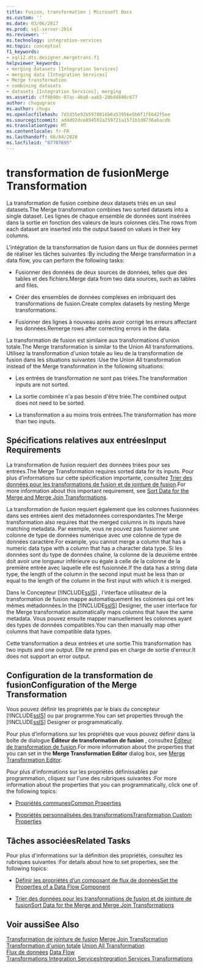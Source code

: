 ```yaml
---
title: Fusion, transformation | Microsoft Docs
ms.custom: ''
ms.date: 03/06/2017
ms.prod: sql-server-2014
ms.reviewer: ''
ms.technology: integration-services
ms.topic: conceptual
f1_keywords:
- sql12.dts.designer.mergetrans.f1
helpviewer_keywords:
- merging datasets [Integration Services]
- merging data [Integration Services]
- Merge transformation
- combining datasets
- datasets [Integration Services], merging
ms.assetid: cff8690c-07ac-46a0-aab5-20bd4848c677
author: chugugrace
ms.author: chugu
ms.openlocfilehash: 7d1d35e92b5978016b6a53956e5b6f1f6642f5ee
ms.sourcegitcommit: ad4d92dce894592a259721a1571b1d8736abacdb
ms.translationtype: MT
ms.contentlocale: fr-FR
ms.lasthandoff: 08/04/2020
ms.locfileid: "87707695"
---
```

# <a name="merge-transformation"></a><span data-ttu-id="ced82-102">transformation de fusion</span><span class="sxs-lookup"><span data-stu-id="ced82-102">Merge Transformation</span></span>
  <span data-ttu-id="ced82-103">La transformation de fusion combine deux datasets triés en un seul datasets.</span><span class="sxs-lookup"><span data-stu-id="ced82-103">The Merge transformation combines two sorted datasets into a single dataset.</span></span> <span data-ttu-id="ced82-104">Les lignes de chaque ensemble de données sont insérées dans la sortie en fonction des valeurs de leurs colonnes clés.</span><span class="sxs-lookup"><span data-stu-id="ced82-104">The rows from each dataset are inserted into the output based on values in their key columns.</span></span>  
  
 <span data-ttu-id="ced82-105">L'intégration de la transformation de fusion dans un flux de données permet de réaliser les tâches suivantes :</span><span class="sxs-lookup"><span data-stu-id="ced82-105">By including the Merge transformation in a data flow, you can perform the following tasks:</span></span>  
  
-   <span data-ttu-id="ced82-106">Fusionner des données de deux sources de données, telles que des tables et des fichiers.</span><span class="sxs-lookup"><span data-stu-id="ced82-106">Merge data from two data sources, such as tables and files.</span></span>  
  
-   <span data-ttu-id="ced82-107">Créer des ensembles de données complexes en imbriquant des transformations de fusion.</span><span class="sxs-lookup"><span data-stu-id="ced82-107">Create complex datasets by nesting Merge transformations.</span></span>  
  
-   <span data-ttu-id="ced82-108">Fusionner des lignes à nouveau après avoir corrigé les erreurs affectant les données.</span><span class="sxs-lookup"><span data-stu-id="ced82-108">Remerge rows after correcting errors in the data.</span></span>  
  
 <span data-ttu-id="ced82-109">La transformation de fusion est similaire aux transformations d'union totale.</span><span class="sxs-lookup"><span data-stu-id="ced82-109">The Merge transformation is similar to the Union All transformations.</span></span> <span data-ttu-id="ced82-110">Utilisez la transformation d'union totale au lieu de la transformation de fusion dans les situations suivantes :</span><span class="sxs-lookup"><span data-stu-id="ced82-110">Use the Union All transformation instead of the Merge transformation in the following situations:</span></span>  
  
-   <span data-ttu-id="ced82-111">Les entrées de transformation ne sont pas triées.</span><span class="sxs-lookup"><span data-stu-id="ced82-111">The transformation inputs are not sorted.</span></span>  
  
-   <span data-ttu-id="ced82-112">La sortie combinée n'a pas besoin d'être triée.</span><span class="sxs-lookup"><span data-stu-id="ced82-112">The combined output does not need to be sorted.</span></span>  
  
-   <span data-ttu-id="ced82-113">La transformation a au moins trois entrées.</span><span class="sxs-lookup"><span data-stu-id="ced82-113">The transformation has more than two inputs.</span></span>  
  
## <a name="input-requirements"></a><span data-ttu-id="ced82-114">Spécifications relatives aux entrées</span><span class="sxs-lookup"><span data-stu-id="ced82-114">Input Requirements</span></span>  
 <span data-ttu-id="ced82-115">La transformation de fusion requiert des données triées pour ses entrées.</span><span class="sxs-lookup"><span data-stu-id="ced82-115">The Merge Transformation requires sorted data for its inputs.</span></span> <span data-ttu-id="ced82-116">Pour plus d’informations sur cette spécification importante, consultez [Trier des données pour les transformations de fusion et de jointure de fusion](sort-data-for-the-merge-and-merge-join-transformations.md).</span><span class="sxs-lookup"><span data-stu-id="ced82-116">For more information about this important requirement, see [Sort Data for the Merge and Merge Join Transformations](sort-data-for-the-merge-and-merge-join-transformations.md).</span></span>  
  
 <span data-ttu-id="ced82-117">La transformation de fusion requiert également que les colonnes fusionnées dans ses entrées aient des métadonnées correspondantes.</span><span class="sxs-lookup"><span data-stu-id="ced82-117">The Merge transformation also requires that the merged columns in its inputs have matching metadata.</span></span> <span data-ttu-id="ced82-118">Par exemple, vous ne pouvez pas fusionner une colonne de type de données numérique avec une colonne de type de données caractère.</span><span class="sxs-lookup"><span data-stu-id="ced82-118">For example, you cannot merge a column that has a numeric data type with a column that has a character data type.</span></span> <span data-ttu-id="ced82-119">Si les données sont du type de données chaîne, la colonne de la deuxième entrée doit avoir une longueur inférieure ou égale à celle de la colonne de la première entrée avec laquelle elle est fusionnée.</span><span class="sxs-lookup"><span data-stu-id="ced82-119">If the data has a string data type, the length of the column in the second input must be less than or equal to the length of the column in the first input with which it is merged.</span></span>  
  
 <span data-ttu-id="ced82-120">Dans le Concepteur [!INCLUDE[ssIS](../../../includes/ssis-md.md)] , l’interface utilisateur de la transformation de fusion mappe automatiquement les colonnes qui ont les mêmes métadonnées.</span><span class="sxs-lookup"><span data-stu-id="ced82-120">In the [!INCLUDE[ssIS](../../../includes/ssis-md.md)] Designer, the user interface for the Merge transformation automatically maps columns that have the same metadata.</span></span> <span data-ttu-id="ced82-121">Vous pouvez ensuite mapper manuellement les colonnes ayant des types de données compatibles.</span><span class="sxs-lookup"><span data-stu-id="ced82-121">You can then manually map other columns that have compatible data types.</span></span>  
  
 <span data-ttu-id="ced82-122">Cette transformation a deux entrées et une sortie.</span><span class="sxs-lookup"><span data-stu-id="ced82-122">This transformation has two inputs and one output.</span></span> <span data-ttu-id="ced82-123">Elle ne prend pas en charge de sortie d'erreur.</span><span class="sxs-lookup"><span data-stu-id="ced82-123">It does not support an error output.</span></span>  
  
## <a name="configuration-of-the-merge-transformation"></a><span data-ttu-id="ced82-124">Configuration de la transformation de fusion</span><span class="sxs-lookup"><span data-stu-id="ced82-124">Configuration of the Merge Transformation</span></span>  
 <span data-ttu-id="ced82-125">Vous pouvez définir les propriétés par le biais du concepteur [!INCLUDE[ssIS](../../../includes/ssis-md.md)] ou par programme.</span><span class="sxs-lookup"><span data-stu-id="ced82-125">You can set properties through the [!INCLUDE[ssIS](../../../includes/ssis-md.md)] Designer or programmatically.</span></span>  
  
 <span data-ttu-id="ced82-126">Pour plus d’informations sur les propriétés que vous pouvez définir dans la boîte de dialogue **Éditeur de transformation de fusion** , consultez [Éditeur de transformation de fusion](../../merge-transformation-editor.md).</span><span class="sxs-lookup"><span data-stu-id="ced82-126">For more information about the properties that you can set in the **Merge Transformation Editor** dialog box, see [Merge Transformation Editor](../../merge-transformation-editor.md).</span></span>  
  
 <span data-ttu-id="ced82-127">Pour plus d'informations sur les propriétés définissables par programmation, cliquez sur l'une des rubriques suivantes :</span><span class="sxs-lookup"><span data-stu-id="ced82-127">For more information about the properties that you can programmatically, click one of the following topics:</span></span>  
  
-   [<span data-ttu-id="ced82-128">Propriétés communes</span><span class="sxs-lookup"><span data-stu-id="ced82-128">Common Properties</span></span>](../../common-properties.md)  
  
-   [<span data-ttu-id="ced82-129">Propriétés personnalisées des transformations</span><span class="sxs-lookup"><span data-stu-id="ced82-129">Transformation Custom Properties</span></span>](transformation-custom-properties.md)  
  
## <a name="related-tasks"></a><span data-ttu-id="ced82-130">Tâches associées</span><span class="sxs-lookup"><span data-stu-id="ced82-130">Related Tasks</span></span>  
 <span data-ttu-id="ced82-131">Pour plus d'informations sur la définition des propriétés, consultez les rubriques suivantes :</span><span class="sxs-lookup"><span data-stu-id="ced82-131">For details about how to set properties, see the following topics:</span></span>  
  
-   [<span data-ttu-id="ced82-132">Définir les propriétés d’un composant de flux de données</span><span class="sxs-lookup"><span data-stu-id="ced82-132">Set the Properties of a Data Flow Component</span></span>](../set-the-properties-of-a-data-flow-component.md)  
  
-   [<span data-ttu-id="ced82-133">Trier des données pour les transformations de fusion et de jointure de fusion</span><span class="sxs-lookup"><span data-stu-id="ced82-133">Sort Data for the Merge and Merge Join Transformations</span></span>](sort-data-for-the-merge-and-merge-join-transformations.md)  
  
## <a name="see-also"></a><span data-ttu-id="ced82-134">Voir aussi</span><span class="sxs-lookup"><span data-stu-id="ced82-134">See Also</span></span>  
 <span data-ttu-id="ced82-135">[Transformation de jointure de fusion](merge-join-transformation.md) </span><span class="sxs-lookup"><span data-stu-id="ced82-135">[Merge Join Transformation](merge-join-transformation.md) </span></span>  
 <span data-ttu-id="ced82-136">[Transformation d'union totale](union-all-transformation.md) </span><span class="sxs-lookup"><span data-stu-id="ced82-136">[Union All Transformation](union-all-transformation.md) </span></span>  
 <span data-ttu-id="ced82-137">[Flux de données](../data-flow.md) </span><span class="sxs-lookup"><span data-stu-id="ced82-137">[Data Flow](../data-flow.md) </span></span>  
 [<span data-ttu-id="ced82-138">Transformations Integration Services</span><span class="sxs-lookup"><span data-stu-id="ced82-138">Integration Services Transformations</span></span>](integration-services-transformations.md)  
  
  
